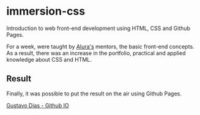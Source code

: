 # immersion-css

Introduction to web front-end development using HTML, CSS and Github Pages.

For a week, were taught by [Alura's](https://www.alura.com.br/artigos/imersao-css) mentors, the basic front-end concepts.
As a result, there was an increase in the portfolio, practical and applied knowledge about CSS and HTML.

## Result

Finally, it was possible to put the result on the air using Github Pages.

[Gustavo Dias - Github IO](https://gfda.github.io/immersion-css/)

